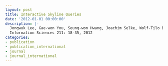 ```yaml
---
layout: post
title: Interactive Skyline Queries
date: '2012-01-01 00:00:00'
description: |-
  Jongwuk Lee, Gae-won You, Seung-won Hwang, Joachim Selke, Wolf-Tilo Balke<br />
  Information Sciences 211: 18-35, 2012
categories:
- publication
- publication_international
- journal
- journal_international
---
```

